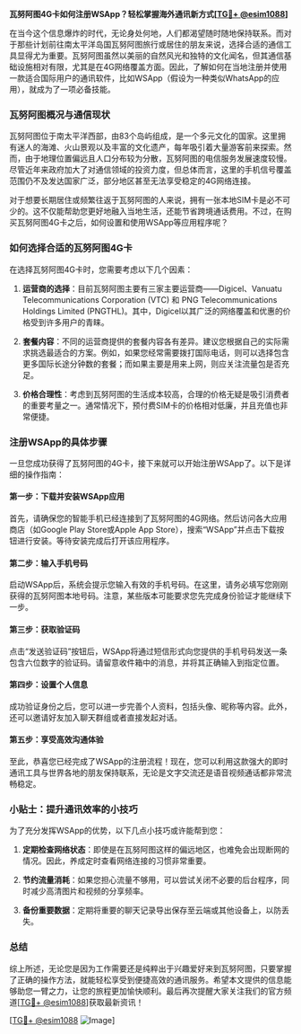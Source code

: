 **瓦努阿图4G卡如何注册WSApp？轻松掌握海外通讯新方式[[TG💪+ @esim1088](https://t.me/s/esim1088)]**

在当今这个信息爆炸的时代，无论身处何地，人们都渴望随时随地保持联系。而对于那些计划前往南太平洋岛国瓦努阿图旅行或居住的朋友来说，选择合适的通信工具显得尤为重要。瓦努阿图虽然以美丽的自然风光和独特的文化闻名，但其通信基础设施相对有限，尤其是在4G网络覆盖方面。因此，了解如何在当地注册并使用一款适合国际用户的通讯软件，比如WSApp（假设为一种类似WhatsApp的应用），就成为了一项必备技能。

### 瓦努阿图概况与通信现状

瓦努阿图位于南太平洋西部，由83个岛屿组成，是一个多元文化的国家。这里拥有迷人的海滩、火山景观以及丰富的文化遗产，每年吸引着大量游客前来探索。然而，由于地理位置偏远且人口分布较为分散，瓦努阿图的电信服务发展速度较慢。尽管近年来政府加大了对通信领域的投资力度，但总体而言，这里的手机信号覆盖范围仍不及发达国家广泛，部分地区甚至无法享受稳定的4G网络连接。

对于想要长期居住或频繁往返于瓦努阿图的人来说，拥有一张本地SIM卡是必不可少的。这不仅能帮助您更好地融入当地生活，还能节省跨境通话费用。不过，在购买瓦努阿图4G卡之后，如何设置和使用WSApp等应用程序呢？

### 如何选择合适的瓦努阿图4G卡

在选择瓦努阿图4G卡时，您需要考虑以下几个因素：

1. **运营商的选择**：目前瓦努阿图主要有三家主要运营商——Digicel、Vanuatu Telecommunications Corporation (VTC) 和 PNG Telecommunications Holdings Limited (PNGTHL)。其中，Digicel以其广泛的网络覆盖和优惠的价格受到许多用户的青睐。
   
2. **套餐内容**：不同的运营商提供的套餐内容各有差异。建议您根据自己的实际需求挑选最适合的方案。例如，如果您经常需要拨打国际电话，则可以选择包含更多国际长途分钟数的套餐；而如果主要是用来上网，则应关注流量包是否充足。

3. **价格合理性**：考虑到瓦努阿图的生活成本较高，合理的价格无疑是吸引消费者的重要考量之一。通常情况下，预付费SIM卡的价格相对低廉，并且充值也非常便捷。

### 注册WSApp的具体步骤

一旦您成功获得了瓦努阿图的4G卡，接下来就可以开始注册WSApp了。以下是详细的操作指南：

#### 第一步：下载并安装WSApp应用
首先，请确保您的智能手机已经连接到了瓦努阿图的4G网络。然后访问各大应用商店（如Google Play Store或Apple App Store），搜索“WSApp”并点击下载按钮进行安装。等待安装完成后打开该应用程序。

#### 第二步：输入手机号码
启动WSApp后，系统会提示您输入有效的手机号码。在这里，请务必填写您刚刚获得的瓦努阿图本地号码。注意，某些版本可能要求您先完成身份验证才能继续下一步。

#### 第三步：获取验证码
点击“发送验证码”按钮后，WSApp将通过短信形式向您提供的手机号码发送一条包含六位数字的验证码。请留意收件箱中的消息，并将其正确输入到指定位置。

#### 第四步：设置个人信息
成功验证身份之后，您可以进一步完善个人资料，包括头像、昵称等内容。此外，还可以邀请好友加入聊天群组或者直接发起对话。

#### 第五步：享受高效沟通体验
至此，恭喜您已经完成了WSApp的注册流程！现在，您可以利用这款强大的即时通讯工具与世界各地的朋友保持联系，无论是文字交流还是语音视频通话都非常流畅稳定。

### 小贴士：提升通讯效率的小技巧

为了充分发挥WSApp的优势，以下几点小技巧或许能帮到您：

1. **定期检查网络状态**：即使是在瓦努阿图这样的偏远地区，也难免会出现断网的情况。因此，养成定时查看网络连接的习惯非常重要。

2. **节约流量消耗**：如果您担心流量不够用，可以尝试关闭不必要的后台程序，同时减少高清图片和视频的分享频率。

3. **备份重要数据**：定期将重要的聊天记录导出保存至云端或其他设备上，以防丢失。

### 总结

综上所述，无论您是因为工作需要还是纯粹出于兴趣爱好来到瓦努阿图，只要掌握了正确的操作方法，就能轻松享受到便捷高效的通讯服务。希望本文提供的信息能够助您一臂之力，让您的旅程更加愉快顺利。最后再次提醒大家关注我们的官方频道[[TG💪+ @esim1088](https://t.me/s/esim1088)]获取最新资讯！

[[TG💪+ @esim1088](https://t.me/s/esim1088) ![Image](https://i.postimg.cc/4NQfJmqS/Snipaste-2025-05-13-00-14-12.png)]